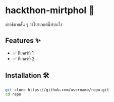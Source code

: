 # hackthon-mirtphol 🚀
คำอธิบายสั้น ๆ ว่าโปรเจกต์นี้ทำอะไร

## Features ✨
- ✅ ฟีเจอร์ที่ 1
- ✅ ฟีเจอร์ที่ 2

## Installation 🛠️
```bash
git clone https://github.com/username/repo.git
cd repo
